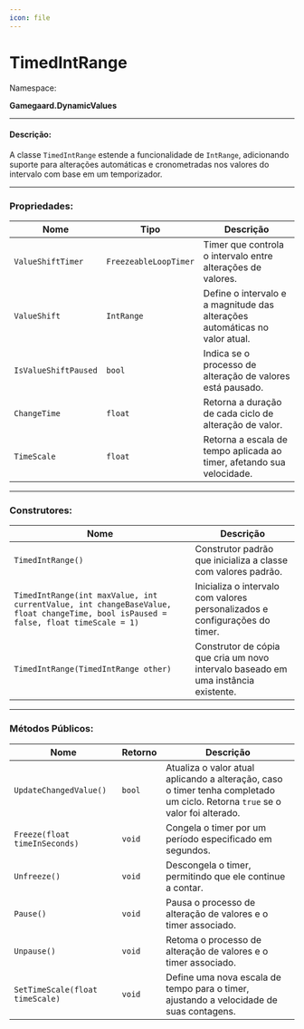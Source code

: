 ```yaml
---
icon: file
---
```


# TimedIntRange

Namespace:

**Gamegaard.DynamicValues**

***

#### Descrição:

A classe `TimedIntRange` estende a funcionalidade de `IntRange`, adicionando suporte para alterações automáticas e cronometradas nos valores do intervalo com base em um temporizador.

***

### Propriedades:

| Nome                 | Tipo                  | Descrição                                                                   |
| -------------------- | --------------------- | --------------------------------------------------------------------------- |
| `ValueShiftTimer`    | `FreezeableLoopTimer` | Timer que controla o intervalo entre alterações de valores.                 |
| `ValueShift`         | `IntRange`            | Define o intervalo e a magnitude das alterações automáticas no valor atual. |
| `IsValueShiftPaused` | `bool`                | Indica se o processo de alteração de valores está pausado.                  |
| `ChangeTime`         | `float`               | Retorna a duração de cada ciclo de alteração de valor.                      |
| `TimeScale`          | `float`               | Retorna a escala de tempo aplicada ao timer, afetando sua velocidade.       |

***

### Construtores:

| Nome                                                                                                                               | Descrição                                                                          |
| ---------------------------------------------------------------------------------------------------------------------------------- | ---------------------------------------------------------------------------------- |
| `TimedIntRange()`                                                                                                                  | Construtor padrão que inicializa a classe com valores padrão.                      |
| `TimedIntRange(int maxValue, int currentValue, int changeBaseValue, float changeTime, bool isPaused = false, float timeScale = 1)` | Inicializa o intervalo com valores personalizados e configurações do timer.        |
| `TimedIntRange(TimedIntRange other)`                                                                                               | Construtor de cópia que cria um novo intervalo baseado em uma instância existente. |

***

### Métodos Públicos:

| Nome                            | Retorno | Descrição                                                                                                                     |
| ------------------------------- | ------- | ----------------------------------------------------------------------------------------------------------------------------- |
| `UpdateChangedValue()`          | `bool`  | Atualiza o valor atual aplicando a alteração, caso o timer tenha completado um ciclo. Retorna `true` se o valor foi alterado. |
| `Freeze(float timeInSeconds)`   | `void`  | Congela o timer por um período especificado em segundos.                                                                      |
| `Unfreeze()`                    | `void`  | Descongela o timer, permitindo que ele continue a contar.                                                                     |
| `Pause()`                       | `void`  | Pausa o processo de alteração de valores e o timer associado.                                                                 |
| `Unpause()`                     | `void`  | Retoma o processo de alteração de valores e o timer associado.                                                                |
| `SetTimeScale(float timeScale)` | `void`  | Define uma nova escala de tempo para o timer, ajustando a velocidade de suas contagens.                                       |
